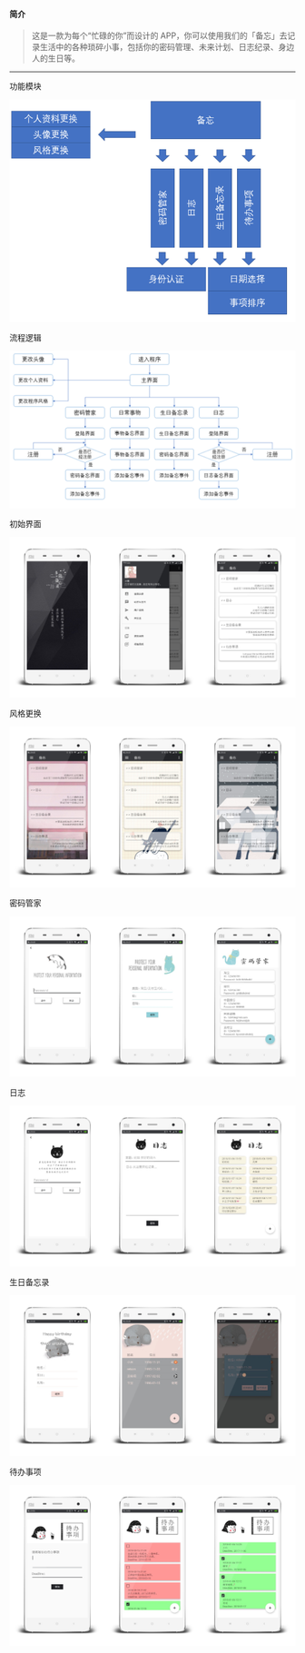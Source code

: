 #### 简介
> 这是一款为每个“忙碌的你”而设计的 APP，你可以使用我们的「备忘」去记录生活中的各种琐碎小事，包括你的密码管理、未来计划、日志纪录、身边人的生日等。
---
功能模块

![image](https://github.com/15331016/Final_Project/raw/master/screenshots/logic_1.png)

流程逻辑

![image](https://github.com/15331016/Final_Project/raw/master/screenshots/logic_2.png)

初始界面

![image](https://github.com/15331016/Final_Project/raw/master/screenshots/1.jpg)

风格更换

![image](https://github.com/15331016/Final_Project/raw/master/screenshots/2.jpg)

密码管家

![image](https://github.com/15331016/Final_Project/raw/master/screenshots/3.jpg)

日志

![image](https://github.com/15331016/Final_Project/raw/master/screenshots/4.jpg)

生日备忘录

![image](https://github.com/15331016/Final_Project/raw/master/screenshots/5.jpg)

待办事项

![image](https://github.com/15331016/Final_Project/raw/master/screenshots/6.jpg)

